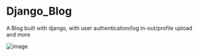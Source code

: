 # Django_Blog
A Blog built with django, with user authentication/log in-out/profile upload and more

![image](https://user-images.githubusercontent.com/52618403/153157405-ccaf9fa4-cbc8-46ff-b0ea-b154f37b7d6c.png)
